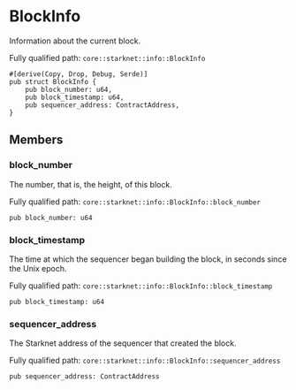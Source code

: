 # BlockInfo

Information about the current block.

Fully qualified path: `core::starknet::info::BlockInfo`

<pre><code class="language-rust">#[derive(Copy, Drop, Debug, Serde)]
pub struct BlockInfo {
    pub block_number: u64,
    pub block_timestamp: u64,
    pub sequencer_address: ContractAddress,
}</code></pre>

## Members

### block_number

The number, that is, the height, of this block.

Fully qualified path: `core::starknet::info::BlockInfo::block_number`

<pre><code class="language-rust">pub block_number: u64</code></pre>


### block_timestamp

The time at which the sequencer began building the block, in seconds since the Unix epoch.

Fully qualified path: `core::starknet::info::BlockInfo::block_timestamp`

<pre><code class="language-rust">pub block_timestamp: u64</code></pre>


### sequencer_address

The Starknet address of the sequencer that created the block.

Fully qualified path: `core::starknet::info::BlockInfo::sequencer_address`

<pre><code class="language-rust">pub sequencer_address: ContractAddress</code></pre>


